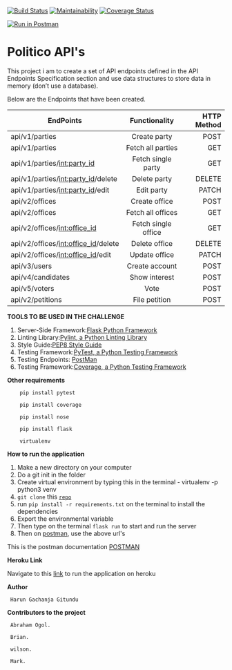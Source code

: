 
[![Build Status](https://travis-ci.org/Arrotech/Politico_Api.svg?branch=develop)](https://travis-ci.org/Arrotech/Politico_Api) [![Maintainability](https://api.codeclimate.com/v1/badges/e4c6a7d21481978d93b4/maintainability)](https://codeclimate.com/github/Arrotech/Politico_Api/maintainability) [![Coverage Status](https://coveralls.io/repos/github/Arrotech/Politico_Api/badge.svg?branch=develop)](https://coveralls.io/github/Arrotech/Politico_Api?branch=develop)


[![Run in Postman](https://run.pstmn.io/button.svg)](https://app.getpostman.com/run-collection/56d56dd01abbed269170) 

# Politico API's

This project i am to create a set of API endpoints defined in the API Endpoints Specification
section and use data structures to store data in memory (don’t use a database).


Below are the Endpoints that have been created.

| EndPoints       | Functionality  | HTTP Method  |
| ------------- |:-------------:| -----:|
| api/v1/parties | Create party| POST |
| api/v1/parties | Fetch all parties |GET|
| api/v1/parties/<int:party_id> |Fetch single party |GET|
| api/v1/parties/<int:party_id>/delete |Delete party |DELETE|
| api/v1/parties/<int:party_id>/edit|Edit party |PATCH|
| api/v2/offices |Create office |POST|
| api/v2/offices |Fetch all offices |GET|
| api/v2/offices/<int:office_id> |Fetch single office |GET|
| api/v2/offices/<int:office_id>/delete |Delete office |DELETE|
| api/v2/offices/<int:office_id>/edit |Update office |PATCH|
| api/v3/users |Create account |POST|
| api/v4/candidates |Show interest |POST|
| api/v5/voters |Vote |POST|
| api/v2/petitions |File petition |POST|


**TOOLS TO BE USED IN THE CHALLENGE**
1. Server-Side Framework:[Flask Python Framework](http://flask.pocoo.org/)
2. Linting Library:[Pylint, a Python Linting Library](https://www.pylint.org/)
3. Style Guide:[PEP8 Style Guide](https://www.python.org/dev/peps/pep-0008/)
4. Testing Framework:[PyTest, a Python Testing Framework](https://docs.pytest.org/en/latest/)
5. Testing Endpoints: [PostMan](https://www.getpostman.com/)
6. Testing Framework:[Coverage, a Python Testing Framework](https://coverage.readthedocs.io/en/v4.5.x/)
 
**Other requirements**

		pip install pytest

		pip install coverage

		pip install nose

		pip install flask

		virtualenv

**How to run the application**
 1. Make a new directory on your computer
 2. Do a git init in  the folder
 3. Create virtual environment by typing this in the terminal - virtualenv -p python3 venv
 4. `git clone` this  <code>[repo](https://github.com/Arrotech/Politico_Api/)</code>
 4. run `pip install -r requirements.txt` on the terminal to install the dependencies
 6. Export the environmental variable
 7. Then type on the terminal ```flask run``` to start and run the server
 8. Then on [postman](https://www.getpostman.com/), use the above url's


 This is the postman documentation [POSTMAN](https://documenter.getpostman.com/view/5790072/RztpoSeD)


**Heroku Link**

 Navigate to this [link](https://politico-ap1-arrotech.herokuapp.com/) to run the application on heroku


**Author**

     Harun Gachanja Gitundu


**Contributors to the project**

     Abraham Ogol.

     Brian.

     wilson.

     Mark.